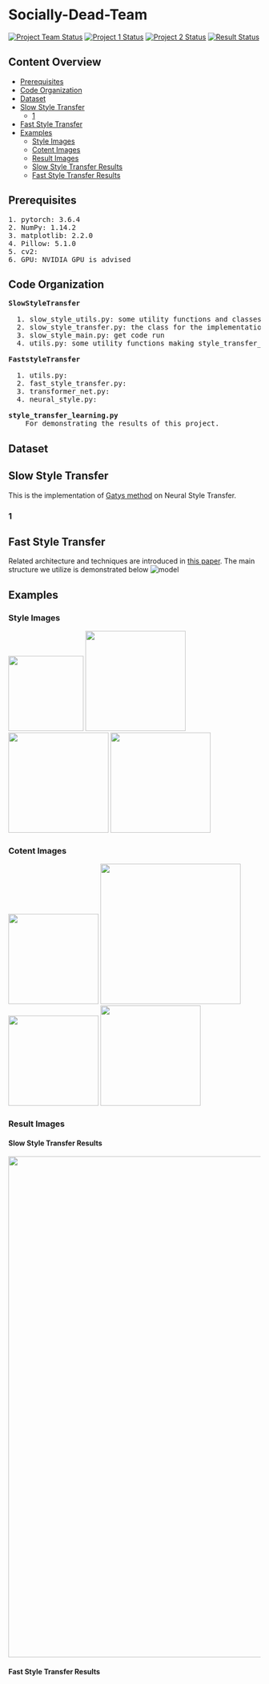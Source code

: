 # Socially-Dead-Team
[![Project Team Status](https://img.shields.io/badge/Socially%20Dead%20Team-Style%20Transfer%20Learning-lightcoral.svg)](https://github.com/oliver-lijiayi/Socially-Dead-Team)
[![Project 1 Status](https://img.shields.io/badge/1-Slow%20Style%20Transfer-lightskyblue.svg)](https://github.com/oliver-lijiayi/Socially-Dead-Team/tree/master/SlowStyleTransfer)
[![Project 2 Status](https://img.shields.io/badge/2-Fast%20Style%20Transfer-7777aa.svg)](https://github.com/oliver-lijiayi/Socially-Dead-Team/tree/master/FastStyleTransfer)
[![Result Status](https://img.shields.io/badge/3-Results-mediumaquamarine.svg)]()

## Content Overview
* [Prerequisites](#Prerequisites)
* [Code Organization](#Code-Organization)
* [Dataset](#Dataset)
* [Slow Style Transfer](#Slow-Style-Transfer)
   * [1](#1)
* [Fast Style Transfer](#Fast-Style-Transfer)
* [Examples](#Examples)
   * [Style Images](#Style-Images)
   * [Cotent Images](#Cotent-Images)
   * [Result Images](#Result-Images)
   	* [Slow Style Transfer Results](#Slow-Style-Transfer-Results)
   	* [Fast Style Transfer Results](#Fast-Style-Transfer-Results)
   

## Prerequisites
<pre>
1. pytorch: 3.6.4
2. NumPy: 1.14.2
3. matplotlib: 2.2.0
4. Pillow: 5.1.0
5. cv2:
6. GPU: NVIDIA GPU is advised
</pre>

## Code Organization
<pre>
<b>SlowStyleTransfer</b><br>
  1. slow_style_utils.py: some utility functions and classes 
  2. slow_style_transfer.py: the class for the implementation of slow style transfer
  3. slow_style_main.py: get code run 
  4. utils.py: some utility functions making style_transfer_learning.ipynb clean

<b>FaststyleTransfer</b><br>
  1. utils.py: 
  2. fast_style_transfer.py: 
  3. transformer_net.py:  
  4. neural_style.py: 

<b>style_transfer_learning.py</b>
	For demonstrating the results of this project.
</pre>

## Dataset

## Slow Style Transfer
This is the implementation of [Gatys method](https://arxiv.org/pdf/1508.06576.pdf) on Neural Style Transfer.

### 1

## Fast Style Transfer 
Related architecture and techniques are introduced in [this paper](https://arxiv.org/pdf/1508.06576.pdf).
The main structure we utilize is demonstrated below
![model](https://raw.githubusercontent.com/kwanmolee/-Style-Transfer-Learning/master/model.png)

## Examples

### Style Images
<p float="left">
  <img src="https://github.com/oliver-lijiayi/Socially-Dead-Team/blob/master/SlowStyleTransfer/StyleImages/cat.jpg" width="150"/>
  <img src="https://github.com/oliver-lijiayi/Socially-Dead-Team/blob/master/SlowStyleTransfer/StyleImages/comic.jpg" width="200"/>
  <img src="https://github.com/oliver-lijiayi/Socially-Dead-Team/blob/master/SlowStyleTransfer/StyleImages/mosaic.jpg" width="200"/>
  <img src="https://github.com/oliver-lijiayi/Socially-Dead-Team/blob/master/SlowStyleTransfer/StyleImages/picasso.jpg" width="200"/>
</p>

### Cotent Images
<p float="left">
  <img src="https://github.com/oliver-lijiayi/Socially-Dead-Team/blob/master/SlowStyleTransfer/ContentImages/amber.jpg" width="180"/>
  <img src="https://github.com/oliver-lijiayi/Socially-Dead-Team/blob/master/SlowStyleTransfer/ContentImages/geisel.jpg" width="280"/>
  <img src="https://github.com/oliver-lijiayi/Socially-Dead-Team/blob/master/SlowStyleTransfer/ContentImages/bear.jpg" width="180"/>
  <img src="https://github.com/oliver-lijiayi/Socially-Dead-Team/blob/master/SlowStyleTransfer/ContentImages/house.jpg" width="200"/>
</p>

### Result Images

#### Slow Style Transfer Results
<p float="left">
  <img src="https://github.com/oliver-lijiayi/Socially-Dead-Team/blob/master/SlowStyleTransfer/OutputImages/SST_results.png" width="1000"/>
</p>

#### Fast Style Transfer Results



	
